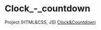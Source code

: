 # Clock_-_countdown
Project (HTML&CSS, JS)
[Clock&Countdown](https://shymba.github.io/Clock_-_countdown/)
